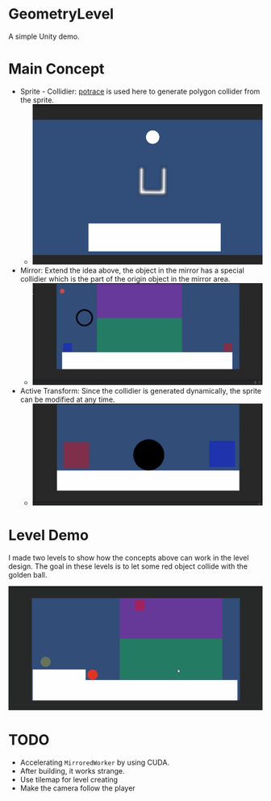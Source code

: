 # GeometryLevel
A simple Unity demo.

# Main Concept
* Sprite - Collidier: [potrace](http://potrace.sourceforge.net/#license) is used here to generate polygon collider from the sprite.
  * ![CatchBall](doc/CatchBall.gif)
* Mirror: Extend the idea above, the object in the mirror has a special collidier which is the part of the origin object in the mirror area.
  * ![EatBall](doc/EatBall.gif)
* Active Transform: Since the collidier is generated dynamically, the sprite can be modified at any time.
  * ![BallTrans](doc/BallTrans.gif)
  
# Level Demo
I made two levels to show how the concepts above can work in the level design. The goal in these levels is to let some red object collide with the golden ball.

![变形移动与镜像缺口](doc/变形移动与镜像缺口.gif)

# TODO
* Accelerating `MirroredWorker` by using CUDA.
* After building, it works strange.
* Use tilemap for level creating
* Make the camera follow the player
